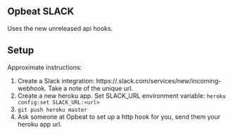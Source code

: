 Opbeat SLACK
--------------

Uses the new unreleased api hooks.

## Setup

Approximate instructions:

1. Create a Slack integration: https://<your-org>.slack.com/services/new/incoming-webhook. Take a note of the unique url.
1. Create a new heroku app. Set SLACK_URL environment variable: `heroku config:set SLACK_URL:<url>`
1. `git push heroku master`
1. Ask someone at Opbeat to set up a http hook for you, send them your heroku app url.

